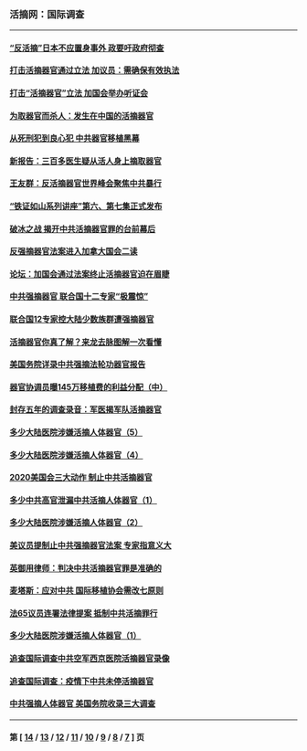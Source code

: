 ### 活摘网：国际调查
---
#### [“反活摘”日本不应置身事外 政要吁政府彻查](../../pages/nf5947/n13971188.md?04210430) 
#### [打击活摘器官通过立法 加议员：需确保有效执法](../../pages/nf5947/n13886356.md?04210430) 
#### [打击“活摘器官”立法 加国会举办听证会](../../pages/nf5947/n13869362.md?04210430) 
#### [为取器官而杀人：发生在中国的活摘器官](../../pages/nf5947/n13794731.md?04210430) 
#### [从死刑犯到良心犯 中共器官移植黑幕](../../pages/nf5947/n13764669.md?04210430) 
#### [新报告：三百多医生疑从活人身上摘取器官](../../pages/nf5947/n13703044.md?04210430) 
#### [王友群：反活摘器官世界峰会聚焦中共暴行](../../pages/nf5947/n13250738.md?04210430) 
#### [“铁证如山系列讲座”第六、第七集正式发布](../../pages/nf5947/n13106287.md?04210430) 
#### [破冰之战 揭开中共活摘器官罪的台前幕后](../../pages/nf5947/n13082457.md?04210430) 
#### [反强摘器官法案进入加拿大国会二读](../../pages/nf5947/n13033450.md?04210430) 
#### [论坛：加国会通过法案终止活摘器官迫在眉睫](../../pages/nf5947/n13029839.md?04210430) 
#### [中共强摘器官 联合国十二专家“极震惊”](../../pages/nf5947/n13024313.md?04210430) 
#### [联合国12专家控大陆少数族群遭强摘器官](../../pages/nf5947/n13023877.md?04210430) 
#### [活摘器官你真了解？来龙去脉图解一次看懂](../../pages/nf5947/n13013820.md?04210430) 
#### [美国务院详录中共强摘法轮功器官报告](../../pages/nf5947/n12944519.md?04210430) 
#### [器官协调员曝145万移植费的利益分配（中）](../../pages/nf5947/n12894547.md?04210430) 
#### [封存五年的调查录音：军医揭军队活摘器官](../../pages/nf5947/n12798692.md?04210430) 
#### [多少大陆医院涉嫌活摘人体器官（5）](../../pages/nf5947/n12768383.md?04210430) 
#### [多少大陆医院涉嫌活摘人体器官（4）](../../pages/nf5947/n12664434.md?04210430) 
#### [2020美国会三大动作 制止中共活摘器官](../../pages/nf5947/n12682004.md?04210430) 
#### [多少中共高官泄漏中共活摘人体器官（1）](../../pages/nf5947/n12671234.md?04210430) 
#### [多少大陆医院涉嫌活摘人体器官（2）](../../pages/nf5947/n12655589.md?04210430) 
#### [美议员提制止中共强摘器官法案 专家指意义大](../../pages/nf5947/n12630561.md?04210430) 
#### [英御用律师：判决中共活摘器官罪是准确的](../../pages/nf5947/n12580740.md?04210430) 
#### [麦塔斯：应对中共 国际移植协会需改七原则](../../pages/nf5947/n12514711.md?04210430) 
#### [法65议员连署法律提案 抵制中共活摘罪行](../../pages/nf5947/n12437047.md?04210430) 
#### [多少大陆医院涉嫌活摘人体器官（1）](../../pages/nf5947/n12414284.md?04210430) 
#### [追查国际调查中共空军西京医院活摘器官录像](../../pages/nf5947/n12348837.md?04210430) 
#### [追查国际调查：疫情下中共未停活摘器官](../../pages/nf5947/n12273415.md?04210430) 
#### [中共强摘人体器官 美国务院收录三大调查](../../pages/nf5947/n12181488.md?04210430) 

---
#### 第 [ [14](./14.md?04210430) / [13](./13.md?04210430) / [12](./12.md?04210430) / [11](./11.md?04210430) / [10](./10.md?04210430) / [9](./9.md?04210430) / [8](./8.md?04210430) / [7](./7.md?04210430) ] 页
